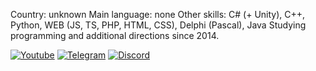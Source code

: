 Country: unknown
Main language: none
Other skills: C# (+ Unity), C++, Python, WEB (JS, TS, PHP, HTML, CSS), Delphi (Pascal), Java
Studying programming and additional directions since 2014.
  
[![Youtube](https://img.shields.io/badge/YOUTUBE-red.svg)](https://www.youtube.com/andrewfeed)
[![Telegram](https://img.shields.io/badge/TELEGRAM-blue.svg)](https://t.me/andrewfeedproduction)
[![Discord](https://badgen.net/badge/icon/discord?icon=discord&label)](https://discord.gg/mXrnuVeYwP)  
